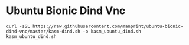 # Ubuntu Bionic Dind Vnc

```
curl -sSL https://raw.githubusercontent.com/manprint/ubuntu-bionic-dind-vnc/master/kasm-dind.sh -o kasm_ubuntu_dind.sh
kasm_ubuntu_dind.sh
```